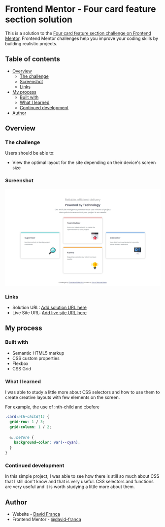 # Frontend Mentor - Four card feature section solution

This is a solution to the [Four card feature section challenge on Frontend Mentor](https://www.frontendmentor.io/challenges/four-card-feature-section-weK1eFYK). Frontend Mentor challenges help you improve your coding skills by building realistic projects.

## Table of contents

- [Overview](#overview)
  - [The challenge](#the-challenge)
  - [Screenshot](#screenshot)
  - [Links](#links)
- [My process](#my-process)
  - [Built with](#built-with)
  - [What I learned](#what-i-learned)
  - [Continued development](#continued-development)
- [Author](#author)

## Overview

### The challenge

Users should be able to:

- View the optimal layout for the site depending on their device's screen size

### Screenshot

![](./screenshot.jpeg)

### Links

- Solution URL: [Add solution URL here](https://your-solution-url.com)
- Live Site URL: [Add live site URL here](https://your-live-site-url.com)

## My process

### Built with

- Semantic HTML5 markup
- CSS custom properties
- Flexbox
- CSS Grid

### What I learned

I was able to study a little more about CSS selectors and how to use them to create creative layouts with few elements on the screen.

For example, the use of :nth-child and ::before

```css
.card:nth-child(1) {
  grid-row: 1 / 3;
  grid-column: 1 / 2;

  &::before {
    background-color: var(--cyan);
  }
}
```

### Continued development

In this simple project, I was able to see how there is still so much about CSS that I still don't know and that is very useful. CSS selectors and functions are very useful and it is worth studying a little more about them.

## Author

- Website - [David França](https://davidfranca.vercel.app/)
- Frontend Mentor - [@david-franca](https://www.frontendmentor.io/profile/david-franca)
